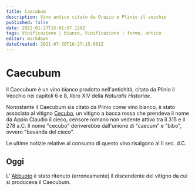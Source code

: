 ```yaml
---
title: Caecubum
description: Vino antico citato da Orazio e Plinio il vecchio
published: false
date: 2022-01-27T15:01:57.129Z
tags: Vinificazione | bianco, Vinificazione | fermo, antico
editor: markdown
dateCreated: 2021-07-30T16:27:15.081Z
---
```


# Caecubum

Il Caecubum è un vino bianco prodotto nell'antichità, citato da Plinio il Vecchio nei capitoli 6 e 8, libro XIV della *Naturalis Historiae*. 

Nonostante il Caecubum sia citato da Plinio come vino bianco, è stato associato al vitigno [Cecubo](/vitigni/Italia/bacca-nera/cecubo), un vitigno a bacca rossa che prendeva il nome da Appio Claudio il cieco, censore romano non vedente attivo tra il 315 e il 278 a.C. Il nome "cecubo" deriverebbe dall'unione di "caecum” e "bibo", ovvero "bevanda del cieco".

Le ultime notizie relative al consumo di questo vino risalgono al II sec. d.C.

## Oggi
L' [Abbuoto](/vitigni/Italia/bacca-nera/abbuoto) è stato ritenuto (erroneamente) il discendente del vitigno da cui si produceva il Caecubum.  